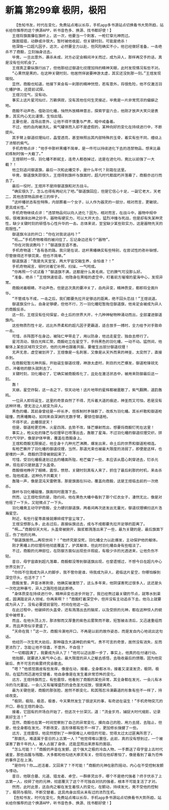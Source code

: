 # 新篇 第299章 极阴，极阳
        【告知书友，时代在变化，免费站点难以长存，手机app多书源站点切换看书大势所趋，站长给你推荐的这个换源APP，听书音色多、换源、找书都好使！】
       王煊将旗面攥在旗杆上，这一次，他要当一个刺客，一枪钉穿元神而过。
       旗面猎猎，动静或许很大，暂时被他收起，但关键时刻，可能是绝杀！
       他深吸一口超凡因子，这次，必然要全力以赴，但风险确实不小，他已经做好准备，一击绝杀不了商毅，立刻抽身远去。
       毕竟，一旦出意外，袭杀未成，对方必定会瞬间冲关而过，成为异人，那样再交手的话，真是没有任何机会了。
       王煊真正要纵旗行凶了，但他那经过御道化纹理加持的精神天眼，此时发现情况有些不对。
       “心果然是黑的，在这种关键时刻，他居然佯装要神游太虚，其实还没到那一刻。”王煊发现端倪。
       显然，商毅也知道，他接下来会有一刹那的精神恍惚，若有意外，将很危险，他不仅激活羽化幡护体，还提前试探。
       王煊沉住气，没有动。
       事实上这片星河灿烂，万籁俱寂，没有其他任何生灵接近，毕竟是一片非常荒凉的偏僻之地。
       商毅不动声色，借助羽化幡，悄然外放精神意志，探索宇宙六合，他刚才放声大笑只是表象，其实内心无比谨慎，生怕出错。
       主要也是，连场出意外，让他不得不慎重与严肃，暗中戒备着。
       不过，他的血肉被洗礼，紫气罐体而入却不是虚假的，某种向好的变化在持续进行中，不断提升。
       其手臂上御道纹理灿烂，晶莹透亮，甚至映照出其内部特殊的玉骨，着实有些不同，缠绕上了浓郁的紫气。
       手机奇物点评：“他手中那杆黑幡不简单，是一件可以持续进化下去的违禁物品，想来比最初炼制时强一大截了。”
       王煊顿时一惊，羽化幡不断弑主，连奇人都吞掉过，这是在进化吗，竟比以前强了一大截？！
       他立刻追问御道旗，最后一次和此幡交手，是什么年代？别栽在这里。
       毕竟，御道旗失踪很久，王煊得到旗杆与旗面时，超凡时代都腐朽并落幕了，商毅亦远行而去了。
       最后一役时，王煊并不是持御道旗和对方战斗。
       “确实很久了，怎么也得有两纪元了吧。”御道旗回应，但是它信心十足，一副它老大，天老二，其他违禁物品排老三的样子。
       “这杆幡状态有些特殊，内部葬着一个女子，以人作为器灵的一部分，相对而言，更敏锐，更具成长性。”
       手机奇物继续点评：“违禁物品何以向人进化？因为，相对而言，在战斗中，器物中规中矩，很难演绎出神之妙手。器物有硬实力，可以大开大合，猛烈冲撞与死战，但是却有失某种灵性，缺少关键时刻的顿悟与心性升华的一击。总体来说，至宝缺少某些软实力，这是器物先天的局限性。”
       御道旗冷淡的开口：“你在对我说话吗？”
       “呃……”手机奇物难得的被问住了，忘记身边还有个“器物”。
       “你在对我说教吗？！”御道旗言语不善。
       手机奇物道：“各有各的路。我只是在说，这杆黑幡确实有些特别，在尝试性的弥补缺憾，尽管做得还不够完美，但也不简单。”
       御道旗道：“我是先天至宝，两大宇宙交融生养，会怕谁？！”
       手机奇物闻言，顿时对着它补照，扫描，一气呵成。
       “你再照一个试试看？”御道旗不满，这都是什么臭毛病，它的脾气可没那么好。
       “准备，绝杀！”王煊快速低语，他隐身在黑暗的虚空中，盯着前方璀璨的星海中心，发现异常。
       商毅闭着眼睛，不动声色，但是这次真的要冲关了，血肉异变，精神质变，都即将全面升华。
       “不管成与不成，一击之后，我们都要先拉开足够远的距离，绝不回头恋战！”王煊说道。
       御道旗没什么，自身足够硬，但他不行，万一羽化幡短暂拖住御道旗，他肯定会被成为异人的商毅反杀。
       这一刻，王煊没有任何保留，命土后的世界大开，十几种神秘物种涌动而出，全部灌进御道旗内。
       这些物质烈性十足，远比外界柔和的超凡因子更霸道，适合放手一搏时，全力给予对手致命一击。
       可惜，杀阵图不在身边，被陆仁甲带走了，用以防身，他远走星空，独自去修行了。
       星河流动，银白光辉汇聚，商毅屹立在星空下，手持黑色的羽化幡，一动不动。猛然间，他躯体上某些区域符文交织，他的元神也跟着共振，要催生出部分御道纹理！
       无声无息，虚空被划开了，王煊像是一名刺客，又像是从天外而来的神圣，太突然了，直接杀到。
       在商毅短暂元神共振，开始诞生御道纹理，神游太虚时，刺目的光芒爆发，御道枪锋锐无匹，冲着他的额头就刺去了。
       关键时刻，羽化幡动了，它确实被商毅炼化了，且处在激活状态中，被用来防御最后这一刻。
       轰！
       天崩，星空炸裂，这一击之下，惊天动地！这片地带的星辉都被震散了，紫气翻腾，道韵轰鸣。
       一位异人即将诞生，这里的奇景自然了不得，充斥着大道的痕迹，神圣而又可怕，若是没有这种环境，便无法让人蜕变为异人。
       黑色的幡，其前身曾经是一杆长矛，但炼制时矛锋断了，改炼为羽化幡。其长杆敢和御道枪碰撞，而黑幡舞动，如同来自深渊的无数手臂，要锁住御道枪。
       不得不说，此幡很逆天！
       但是，御道枪更恐怖，火星四溅，去势不改，锋芒爆射而出，想要将商毅钉死在这里！
       事实上，枪尖处的锋芒与纹理早已喷薄出去，轰散了星海，不过羽化幡的御道纹理交织，拼尽力气守护，像是护体甲胄，覆盖在商毅身上。
       王煊和商毅无限接近，他全身十几种光芒沸腾，爆发出来，命土后的世界和御道枪相连。
       有枪芒撕开了羽化幡的御道纹理，当然，那道光束也被最大限度的消弱了，即便是这样，也是噗的一声，商毅的顶骨被掀起来了。
       可惜，受羽化幡极速划过去的幡面所阻，枪芒偏了一些，本应该从眉心刺穿进去，钉杀元神，现在却只是掀盖了头盖骨。
       商毅倏地睁开了眼睛，震惊，愤怒，关键时刻真有人来了，抓住了最后刹那的时机，来击杀他，阻他成道，这种仇不共戴天！
       轰隆一声，像是混沌天雷劈落，那是旗面在抖动，覆盖向商毅，这是王煊临去前的一次绝杀。
       旗杆与羽化幡碰撞，旗面同时震落下去。
       然而，让王煊吃惊的是，隐约间，他在黑色大幡中看到了那个红衣女子，凄然无比，像是对他摇了一下头，又轻微点了一下头。
       羽化幡竟主动守护商毅，全力硬抗御道旗，两者间再次迸发出无量光，御道纹理横扫这片浩瀚星空。
       附近，有些行星等直接就爆碎成宇宙尘埃了。
       王煊没想那么多，此击过后，直接纵旗远去，成与不成都要先拉开足够的距离了。
       “啊……”商毅仰天大吼，头盖骨被掀开，脑浆都溅落出来了一些，最为关键的是，最后旗面下压，伤了他的元神。
       “御道旗居然……再现世间？！”他终究是没死，羽化幡全力以赴爆发，主动保护他的躯体。
       刚才黑幡上的纹理将他彻底覆盖了，护其躯体，但此时羽化幡自身有些暗淡了。
       不过，商毅的元神部位，在防御方面似出现些许瑕疵，有极少许的光透进来，让他负伤不轻。
       昔日，母宇宙直到超凡落幕，商毅都没等到御道旗出现，也曾遗憾过，不想今日在超凡中心世界见到了。
       “你挡不住我成为异人的脚步，我不管你是谁，待我成为异人，君临这片星空，你哪怕躲到深空尽头，也活不了！”
       商毅发誓，声音冰寒刺骨，他确实被激怒了，这么多年来，他阴谋害死过很多人，这还是头一次吃这种暴亏，异人之路险些就此断绝。
       “身体质变在持续进行中，精神异变也逐步开始了，我已经熬过最关键的节点，就等水到渠成，圆满踏足异人领域，你再来啊？！”商毅盯着深空中，但并没有主动追杀下去，他马上就要成为异人了，没有必要提前冒险，时间在他这一边。
       在此过程中，他破碎的头盖骨，还有溅落出去的脑浆，以及受损的元神，都在这种惊人的蜕变中被修复。
       而且，在他头顶上方，那浓郁而又厚重的紫色云雾聚而不散，短暂被击溃后，又迅速重组而来，而且声势似乎更盛了。
       “天命在我！”这一次，商毅冷漠地开口，不再是以前的故作姿态，而是发自内心地说出这句话。
       他经历一次生死大劫后，那种蕴含大道神韵的紫气，贵不可言的奇景，居然没有消失，反而更浓烈了，怎能让他不惊喜，不意外，不自信？
       “一切都圆满了，我要成为异人了！”他可以迈出那一步了，事实上，他真的在付诸行动。
       他抬脚，就要进入紫气中心去，最大限度的异人之躯去感悟，去吸收最后的馈赠。因为他突破后，贵不可言的紫雾终究会散去。
       “嗯？”他感觉面皮有些发痒，像是在动，接着，全身都冰冷，接着又滚滚发烫，极阴，极阳，在猛烈而迅速地交替着，他自身像是在发生着非常恐怖的变化。
       远方，王煊持旗而立，有些震惊，他看到了商毅的某些异常，其全身都在发光，一会儿有冰冷的乌光蔓延，一会儿又有璀璨盛烈的金色圣光绽放，很是离奇。
       最为关键但是，商毅的那张脸，居然不断变化，和其残忍冷漠霸道的形象有些不一样了，持续改变。
       “极阴，极阳，极恶，极善，今天果然发生了很逆天的事，有奇迹在诞生！”手机奇物突兀的开口，悬在王煊的身边。
       接着，它固有的开场白开始了，但这次十分深沉，道：“流金岁月，捕捉大时代缩影，记录美好生活！”
       显然，商毅也在第一时间觉察到了自己的异常变化，摸向自己的脸，用力去搓，去阻止，但是，他全身都在发光，不断改变，连形体都有些不一样了，更加修长强健了一些。
       远方，王煊震惊，他突然想到了一种很难让人相信的可能，觉得太过太过匪夷所思了。
       “那面孔，难道属于昔日的上古第一人？”他觉得难以置信，此前，真的没有想到过，一个被谋害了数千年的人，被人占据了身体，还能显照出来原有的面容。
       “怎么可能？！”商毅的声音在发颤，这个强大之极的冷血人物，一手葬送了母宇宙上古时代诸皇，那些血腥与残酷，大多都和他勾结大瘆灵有关，但现在他却害怕了，像是看到了最为恐怖的事件正在上演。
       “是你吗？你……还活着，又回来了？不可能！”商毅的元神在剧烈摇动，内心在不受控制发颤与悸动。
       昔日，他联合墓、元道、猎龙者、卓空，一群瘆灵出手，哪个不是绝代强者？终于伏杀了上古第一人，绞碎了他的元神，彻底覆灭了这个不可独自对抗的强者，根本不可能复活了才对。
       然而，此时此景，这血肉之躯在发生着惊人的变化，在颤动，持续发光，竟不受他的控制了，极阴与极阳，不断交替着，这具肉身出现从未有过的浓烈生机。
       【告知书友，时代在变化，免费站点难以长存，手机app多书源站点切换看书大势所趋，站长给你推荐的这个换源APP，听书音色多、换源、找书都好使！】